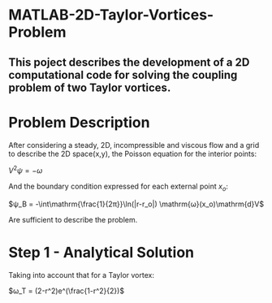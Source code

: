 # MATLAB-2D-Taylor-Vortices-Problem

## This poject describes the development of a 2D computational code for solving the coupling problem of two Taylor vortices.

# Problem Description

After considering a steady, 2D, incompressible and viscous flow and a grid to describe the 2D space(x,y),
the Poisson equation for the interior points:

$V^2ψ=-ω$

And the boundary condition expressed for each external point $x_o$:

$ψ_Β = -\int\mathrm{\frac{1}{2π}}\ln(|r-r_o|) \mathrm{ω}(x_o)\mathrm{d}V$

Are sufficient to describe the problem.

# Step 1 - Analytical Solution

Taking into account that for a Taylor vortex:

$ω_Τ = (2-r^2)e^(\frac{1-r^2}{2})$
